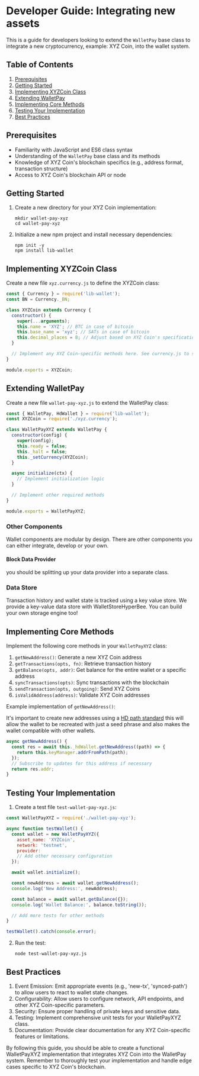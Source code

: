 # Developer Guide: Integrating new assets

This is a guide for developers looking to extend the `WalletPay` base class to integrate a new cryptocurrency, example: XYZ Coin, into the wallet system.

## Table of Contents

1. [Prerequisites](#prerequisites)
2. [Getting Started](#getting-started)
3. [Implementing XYZCoin Class](#implementing-xyzcoin-class)
4. [Extending WalletPay](#extending-walletpay)
5. [Implementing Core Methods](#implementing-core-methods)
6. [Testing Your Implementation](#testing-your-implementation)
7. [Best Practices](#best-practices)

## Prerequisites

- Familiarity with JavaScript and ES6 class syntax
- Understanding of the `WalletPay` base class and its methods
- Knowledge of XYZ Coin's blockchain specifics (e.g., address format, transaction structure)
- Access to XYZ Coin's blockchain API or node

## Getting Started

1. Create a new directory for your XYZ Coin implementation:
   ```
   mkdir wallet-pay-xyz
   cd wallet-pay-xyz
   ```

2. Initialize a new npm project and install necessary dependencies:
   ```
   npm init -y
   npm install lib-wallet 
   ```

## Implementing XYZCoin Class

Create a new file `xyz.currency.js` to define the XYZCoin class:

```javascript
const { Currency } = require('lib-wallet');
const BN = Currency._BN;

class XYZCoin extends Currency {
  constructor() {
    super(...arguments);
    this.name = 'XYZ'; // BTC in case of bitcoin 
    this.base_name = 'xyz'; // SATs in case of bitcoin
    this.decimal_places = 8; // Adjust based on XYZ Coin's specifications
  }

  // Implement any XYZ Coin-specific methods here. See currency.js to see all the methods that needs to be implemented
}

module.exports = XYZCoin;
```

## Extending WalletPay

Create a new file `wallet-pay-xyz.js` to extend the WalletPay class:

```javascript
const { WalletPay, HdWallet } = require('lib-wallet');
const XYZCoin = require('./xyz.currency');

class WalletPayXYZ extends WalletPay {
  constructor(config) {
    super(config);
    this.ready = false;
    this._halt = false;
    this._setCurrency(XYZCoin);
  }

  async initialize(ctx) {
    // Implement initialization logic
  }

  // Implement other required methods
}

module.exports = WalletPayXYZ;
```

### Other Components

Wallet components are modular by design. There are other components you can either integrate, develop or your own.

#### Block Data Provider
you should be splitting up your data provider into a separate class.

### Data Store
Transaction history and wallet state is tracked using a key value store. We provide a key-value data store with WalletStoreHyperBee. You can build your own storage engine too! 


## Implementing Core Methods

Implement the following core methods in your `WalletPayXYZ` class:

1. `getNewAddress()`: Generate a new XYZ Coin address
2. `getTransactions(opts, fn)`: Retrieve transaction history
3. `getBalance(opts, addr)`: Get balance for the entire wallet or a specific address
4. `syncTransactions(opts)`: Sync transactions with the blockchain
5. `sendTransaction(opts, outgoing)`: Send XYZ Coins
6. `isValidAddress(address)`: Validate XYZ Coin addresses

Example implementation of `getNewAddress()`:

It's important to create new addresses using a [HD path standard](https://learnmeabitcoin.com/technical/keys/hd-wallets/) this will allow the wallet to be recreated with just a seed phrase and also makes the wallet compatible with other wallets.

```javascript
async getNewAddress() {
  const res = await this._hdWallet.getNewAddress((path) => {
    return this.keyManager.addrFromPath(path);
  });
  // Subscribe to updates for this address if necessary
  return res.addr;
}
```

## Testing Your Implementation

1. Create a test file `test-wallet-pay-xyz.js`:

```javascript
const WalletPayXYZ = require('./wallet-pay-xyz');

async function testWallet() {
  const wallet = new WalletPayXYZ({
    asset_name: 'XYZCoin',
    network: 'testnet',
    provider: 
    // Add other necessary configuration
  });

  await wallet.initialize();

  const newAddress = await wallet.getNewAddress();
  console.log('New Address:', newAddress);

  const balance = await wallet.getBalance({});
  console.log('Wallet Balance:', balance.toString());

  // Add more tests for other methods
}

testWallet().catch(console.error);
```

2. Run the test:
   ```
   node test-wallet-pay-xyz.js
   ```

## Best Practices

1. Event Emission: Emit appropriate events (e.g., 'new-tx', 'synced-path') to allow users to react to wallet state changes.
2. Configurability: Allow users to configure network, API endpoints, and other XYZ Coin-specific parameters.
3. Security: Ensure proper handling of private keys and sensitive data.
4. Testing: Implement comprehensive unit tests for your WalletPayXYZ class.
5. Documentation: Provide clear documentation for any XYZ Coin-specific features or limitations.

By following this guide, you should be able to create a functional WalletPayXYZ implementation that integrates XYZ Coin into the WalletPay system. Remember to thoroughly test your implementation and handle edge cases specific to XYZ Coin's blockchain.
